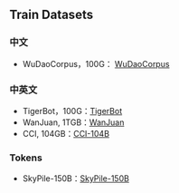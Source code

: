 ## Train Datasets
### 中文
- WuDaoCorpus，100G： [WuDaoCorpus](https://data.baai.ac.cn/details/WuDaoCorporaText)

### 中英文
- TigerBot，100G：[TigerBot](https://github.com/TigerResearch/TigerBot?tab=readme-ov-file#)
- WanJuan, 1TGB：[WanJuan](https://github.com/opendatalab/WanJuan1.0/blob/main/WanJuan1.0-CN.md)
- CCI, 104GB：[CCI-104B](https://data.baai.ac.cn/details/BAAI-CCI)

### Tokens
- SkyPile-150B：[SkyPile-150B](https://huggingface.co/datasets/Skywork/SkyPile-150B)
